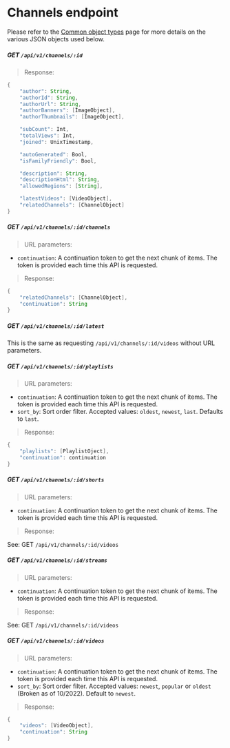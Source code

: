 # Channels endpoint

Please refer to the [Common object types](./common_types.md) page for more
details on the various JSON objects used below.


##### GET `/api/v1/channels/:id`

> Response:

```java
{
	"author": String,
	"authorId": String,
	"authorUrl": String,
	"authorBanners": [ImageObject],
	"authorThumbnails": [ImageObject],

	"subCount": Int,
	"totalViews": Int,
	"joined": UnixTimestamp,

    "autoGenerated": Bool,
    "isFamilyFriendly": Bool,

    "description": String,
    "descriptionHtml": String,
	"allowedRegions": [String],

	"latestVideos": [VideoObject],
	"relatedChannels": [ChannelObject]
}
```


##### GET `/api/v1/channels/:id/channels`

> URL parameters:

* `continuation`: A continuation token to get the next chunk of items. The token is provided each time this API is requested.

> Response:

```java
{
	"relatedChannels": [ChannelObject],
	"continuation": String
}
```


##### GET `/api/v1/channels/:id/latest`

This is the same as requesting `/api/v1/channels/:id/videos` without URL parameters.


##### GET `/api/v1/channels/:id/playlists`

> URL parameters:

* `continuation`: A continuation token to get the next chunk of items. The token is provided each time this API is requested.
* `sort_by`: Sort order filter. Accepted values: `oldest`, `newest`, `last`. Defaults to `last`.

> Response:

```java
{
	"playlists": [PlaylistOject],
	"continuation": continuation
}
```


##### GET `/api/v1/channels/:id/shorts`

> URL parameters:

* `continuation`: A continuation token to get the next chunk of items. The token is provided each time this API is requested.

> Response:

See: GET `/api/v1/channels/:id/videos`


##### GET `/api/v1/channels/:id/streams`

> URL parameters:

* `continuation`: A continuation token to get the next chunk of items. The token is provided each time this API is requested.

> Response:

See: GET `/api/v1/channels/:id/videos`


##### GET `/api/v1/channels/:id/videos`

> URL parameters:

* `continuation`: A continuation token to get the next chunk of items. The token is provided each time this API is requested.
* `sort_by`: Sort order filter. Accepted values: `newest`, `popular` or `oldest` (Broken as of 10/2022). Default to `newest`.

> Response:

```java
{
	"videos": [VideoObject],
	"continuation": String
}
```
